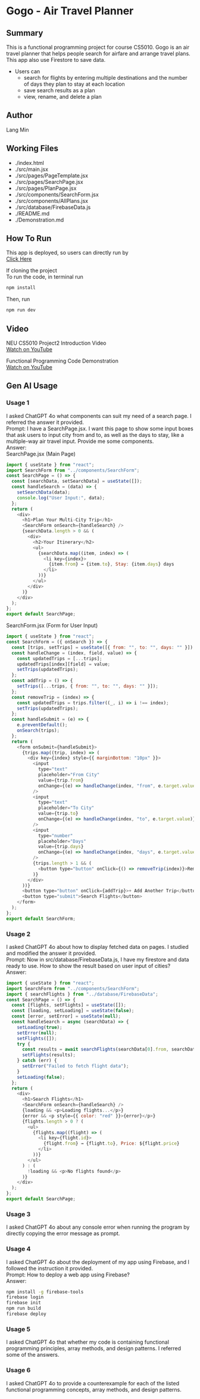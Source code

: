 # Gogo - Air Travel Planner

## Summary
This is a functional programming project for course CS5010. Gogo is an air travel planner that helps people search for airfare and arrange travel plans. This app also use Firestore to save data.

- Users can
  - search for flights by entering multiple destinations and the number of days they plan to stay at each location 
  - save search results as a plan
  - view, rename, and delete a plan

## Author
Lang Min

## Working Files
- ./index.html
- ./src/main.jsx
- ./src/pages/PageTemplate.jsx
- ./src/pages/SearchPage.jsx
- ./src/pages/PlanPage.jsx
- ./src/components/SearchForm.jsx
- ./src/components/AllPlans.jsx
- ./src/database/FirebaseData.js
- ./README.md
- ./Demonstration.md

## How To Run
This app is deployed, so users can directly run by <br>
[Click Here](https://neu-cs5010-project2-min.web.app)

If cloning the project <br>
To run the code, in terminal run
```bash
npm install
```
Then, run
```bash
npm run dev
```

## Video
NEU CS5010 Project2 Introduction Video <br>
[Watch on YouTube](https://youtu.be/HFRyaINY4DM)

Functional Programming Code Demonstration <br>
[Watch on YouTube](https://youtu.be/3i2ivskEUxM)

## Gen AI Usage
### Usage 1
I asked ChatGPT 4o what components can suit my need of a search page. I referred the answer it provided. <br>
Prompt: I have a SearchPage.jsx. I want this page to show some input boxes that ask users to input city from and to, as well as the days to stay, like a multiple-way air travel input. Provide me some components. <br>
Answer: <br>
SearchPage.jsx (Main Page)
```javascript
import { useState } from "react";
import SearchForm from "../components/SearchForm";
const SearchPage = () => {
  const [searchData, setSearchData] = useState([]);
  const handleSearch = (data) => {
    setSearchData(data);
    console.log("User Input:", data);
  };
  return (
    <div>
      <h1>Plan Your Multi-City Trip</h1>
      <SearchForm onSearch={handleSearch} />
      {searchData.length > 0 && (
        <div>
          <h2>Your Itinerary</h2>
          <ul>
            {searchData.map((item, index) => (
              <li key={index}>
                {item.from} → {item.to}, Stay: {item.days} days
              </li>
            ))}
          </ul>
        </div>
      )}
    </div>
  );
};
export default SearchPage;
```
SearchForm.jsx (Form for User Input)
```javascript
import { useState } from "react";
const SearchForm = ({ onSearch }) => {
  const [trips, setTrips] = useState([{ from: "", to: "", days: "" }]);
  const handleChange = (index, field, value) => {
    const updatedTrips = [...trips];
    updatedTrips[index][field] = value;
    setTrips(updatedTrips);
  };
  const addTrip = () => {
    setTrips([...trips, { from: "", to: "", days: "" }]);
  };
  const removeTrip = (index) => {
    const updatedTrips = trips.filter((_, i) => i !== index);
    setTrips(updatedTrips);
  };
  const handleSubmit = (e) => {
    e.preventDefault();
    onSearch(trips);
  };
  return (
    <form onSubmit={handleSubmit}>
      {trips.map((trip, index) => (
        <div key={index} style={{ marginBottom: "10px" }}>
          <input
            type="text"
            placeholder="From City"
            value={trip.from}
            onChange={(e) => handleChange(index, "from", e.target.value)}
          />
          <input
            type="text"
            placeholder="To City"
            value={trip.to}
            onChange={(e) => handleChange(index, "to", e.target.value)}
          />
          <input
            type="number"
            placeholder="Days"
            value={trip.days}
            onChange={(e) => handleChange(index, "days", e.target.value)}
          />
          {trips.length > 1 && (
            <button type="button" onClick={() => removeTrip(index)}>Remove</button>
          )}
        </div>
      ))}
      <button type="button" onClick={addTrip}>+ Add Another Trip</button>
      <button type="submit">Search Flights</button>
    </form>
  );
};
export default SearchForm;
```

### Usage 2
I asked ChatGPT 4o about how to display fetched data on pages. I studied and modified the answer it provided. <br>
Prompt: Now in src/database/FirebaseData.js, I have my firestore and data ready to use. How to show the result based on user input of cities? <br>
Answer: <br>
```javascript
import { useState } from "react";
import SearchForm from "../components/SearchForm";
import { searchFlights } from "../database/FirebaseData";
const SearchPage = () => {
  const [flights, setFlights] = useState([]);
  const [loading, setLoading] = useState(false);
  const [error, setError] = useState(null);
  const handleSearch = async (searchData) => {
    setLoading(true);
    setError(null);
    setFlights([]);
    try {
      const results = await searchFlights(searchData[0].from, searchData[0].to);
      setFlights(results);
    } catch (err) {
      setError("Failed to fetch flight data");
    }
    setLoading(false);
  };
  return (
    <div>
      <h1>Search Flights</h1>
      <SearchForm onSearch={handleSearch} />
      {loading && <p>Loading flights...</p>}
      {error && <p style={{ color: "red" }}>{error}</p>}
      {flights.length > 0 ? (
        <ul>
          {flights.map((flight) => (
            <li key={flight.id}>
              {flight.from} → {flight.to}, Price: ${flight.price}
            </li>
          ))}
        </ul>
      ) : (
        !loading && <p>No flights found</p>
      )}
    </div>
  );
};
export default SearchPage;
```

### Usage 3
I asked ChatGPT 4o about any console error when running the program by directly copying the error message as prompt.

### Usage 4
I asked ChatGPT 4o about the deployment of my app using Firebase, and I followed the instruction it provided. <br>
Prompt: How to deploy a web app using Firebase? <br>
Answer: <br>
```bash
npm install -g firebase-tools
firebase login
firebase init
npm run build
firebase deploy
```

### Usage 5
I asked ChatGPT 4o that whether my code is containing functional programming principles, array methods, and design patterns. I referred some of the answers.

### Usage 6
I asked ChatGPT 4o to provide a counterexample for each of the listed functional programming concepts, array methods, and design patterns.

